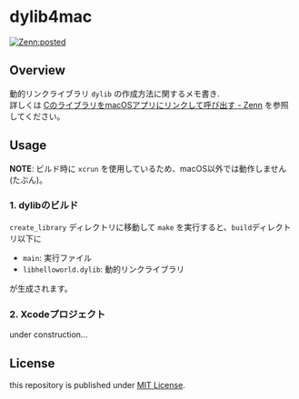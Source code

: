 # dylib4mac

[![Zenn:posted](https://img.shields.io/static/v1?label=Zenn&message=posted&color=3ea8ff&logo=zenn)](https://zenn.dev/enchan1207/articles/c5420777bb6e30)

## Overview

動的リンクライブラリ `dylib` の作成方法に関するメモ書き.  
詳しくは [CのライブラリをmacOSアプリにリンクして呼び出す - Zenn](https://zenn.dev/enchan1207/articles/c5420777bb6e30) を参照してください。

## Usage

**NOTE**: ビルド時に `xcrun` を使用しているため、macOS以外では動作しません(たぶん)。

### 1. dylibのビルド

`create_library` ディレクトリに移動して `make` を実行すると、`build`ディレクトリ以下に

 - `main`: 実行ファイル
 - `libhelloworld.dylib`: 動的リンクライブラリ

が生成されます。

### 2. Xcodeプロジェクト

under construction...

## License

this repository is published under [MIT License](LICENSE).
